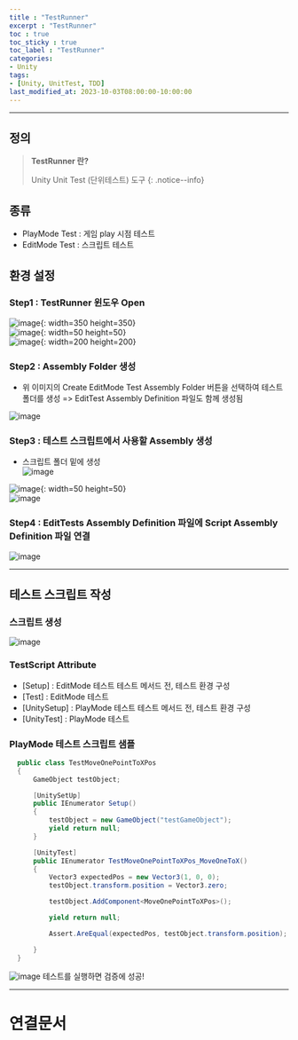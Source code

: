 ```yaml
---
title : "TestRunner"
excerpt : "TestRunner"
toc : true
toc_sticky : true
toc_label : "TestRunner"
categories:
- Unity
tags:
- [Unity, UnitTest, TDD]
last_modified_at: 2023-10-03T08:00:00-10:00:00
---
```

  
---
  
## 정의
> **TestRunner 란?**  
>
> Unity Unit Test (단위테스트) 도구 
{: .notice--info}  
  
## 종류
- PlayMode Test : 게임 play 시점 테스트
- EditMode Test : 스크립트 테스트
  
## 환경 설정
  
### Step1 : TestRunner 윈도우 Open  
  
![image](../../assets/images/TestRunnerMenu.png){: width=350 height=350}  
![image](../../assets/images/Arrow.png){: width=50 height=50}  
![image](../../assets/images/TestRunnerWindow.png){: width=200 height=200}
  
### Step2 : Assembly Folder 생성
- 위 이미지의 Create EditMode Test Assembly Folder 버튼을 선택하여 테스트 폴더를 생성 => EditTest Assembly Definition 파일도 함께 생성됨  
  
![image](../../assets/images/TestFolder%201.png)
  
### Step3 : 테스트 스크립트에서 사용할 Assembly 생성
- 스크립트 폴더 밑에 생성  
  ![image](CreateAssemblyDefinition.png)
  
![image](../../assets/images/Arrow.png){: width=50 height=50}   
![image](../../assets/images/ScriptAssemblyDefinition.png) 
  
### Step4 : EditTests Assembly Definition 파일에 Script Assembly Definition 파일 연결
    
![image](../../assets/images/AssemblyDefinitionInspector.png)

---  
  
## 테스트 스크립트 작성
  
### 스크립트 생성
  
![image](../../assets/images/TestRunnerScriptMenu.png)
  
### TestScript Attribute
- [Setup] : EditMode 테스트 테스트 메서드 전, 테스트 환경 구성
- [Test] : EditMode 테스트
- [UnitySetup] : PlayMode 테스트 테스트 메서드 전, 테스트 환경 구성
- [UnityTest] : PlayMode 테스트
  
### PlayMode 테스트 스크립트 샘플
  
```c#
  public class TestMoveOnePointToXPos
  {
	  GameObject testObject;

	  [UnitySetUp]
	  public IEnumerator Setup()
	  {
		  testObject = new GameObject("testGameObject");
		  yield return null;
	  }

	  [UnityTest]
	  public IEnumerator TestMoveOnePointToXPos_MoveOneToX()
	  {
		  Vector3 expectedPos = new Vector3(1, 0, 0);
		  testObject.transform.position = Vector3.zero;

		  testObject.AddComponent<MoveOnePointToXPos>();

		  yield return null;

		  Assert.AreEqual(expectedPos, testObject.transform.position);

	  }
  }  
```
  
![image](../../assets/images/TestRunnerWindowRun.png)
테스트를 실행하면 검증에 성공!

---
  
# 연결문서
  
